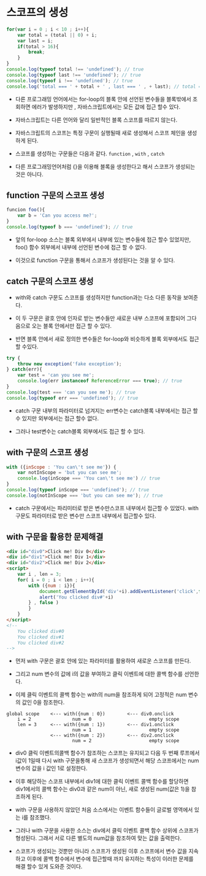 # 스코프의 생성

```js
for(var i = 0 ; i < 10 ; i++){
    var total = (total || 0) + i;
    var last = i;
    if(total > 16){
        break;
    }
}
console.log(typeof total !== 'undefined'); // true
console.log(typeof last !== 'undefined'); // true
console.log(typeof i !== 'undefined'); // true
console.log('total === ' + total + ' , last === ' , + last); // total === 21 , last === 6
```

- 다른 프로그래밍 언어에서는 for-loop의 블록 안에 선언된 변수들을 블록밖에서 조회하면 에러가 발생하지만 , 자바스크립트에서는 모든 값에 접근 할수 있다.

- 자바스크립트는 다른 언어와 달리 일반적인 블록 스코프를 따르지 않는다.

- 자바스크립트의 스코프는 특정 구문이 실행될때 새로 생성해서 스코프 체인을 생성하게 된다.

- 스코프를 생성하는 구문들은 다음과 같다. `function` , `with` , `catch`

- 다른 프로그래밍언어처럼 {}을 이용해 블록을 생성한다고 해서 스코프가 생성되는 것은 아니다.

## function 구문의 스코프 생성

```js
funcion foo(){
    var b = 'Can you access me?';
}
console.log(typeof b === 'undefined'); // true
```

- 앞의 for-loop 소스는 블록 외부에서 내부에 있는 변수들에 접근 할수 있었지만, foo() 함수 외부에서 내부에 선언된 변수에 접근 할 수 없다.

- 이것으로 function 구문을 통해서 스코프가 생성된다는 것을 알 수 있다.

## catch 구문의 스코프 생성

- with와 catch 구문도 스코프를 생성하지만 function과는 다소 다른 동작을 보여준다.

- 이 두 구문은 괄호 안에 인자로 받는 변수들만 새로운 내부 스코프에 포함되어 그다음으로 오는 블록 안에서만 접근 할 수 있다.

- 반면 블록 안에서 새로 정의한 변수들은 for-loop와 비슷하게 블록 외부에서도 접근할 수있다.

```js
try {
    throw new exception('fake exception');
} catch(err){
    var test = 'can you see me';
    console.log(err instanceof ReferenceError === true); // true
}
console.log(test === 'can you see me'); // true
console.log(typeof err === 'undefined'); // true
```

- catch 구문 내부의 파라미터로 넘겨지는 err변수는 catch블록 내부에서는 접근 할수 있지만 외부에서는 접근 할수 없다. 

- 그러나 test변수는 catch블록 외부에서도 접근 할 수 있다.

## with 구문의 스코프 생성

```js
with ({inScope : 'You can\'t see me'}) {
    var notInScope = 'but you can see me';
    console.log(inScope === 'You can\'t see me') // true
}
console.log(typeof inScope === 'undefined'); // true
console.log(notInScope === 'but you can see me'); // true
```

- catch 구문에서는 파리미터로 받은 변수만스코프 내부에서 접근할 수 있었다. with 구문도 파라미터로 받은 변수만 스코프 내부에서 접근할수 있다.

## with 구문을 활용한 문제해결

```html
<div id="div0">Click me! Div 0</div>
<div id="div1">Click me! Div 1</div>
<div id="div2">Click me! Div 2</div>
<script>
    var i , len = 3;
    for( i = 0 ; i < len ; i++){
        with ({num : i}){
            document.getElementById('div'+i).addEventListener('click',function(){
            alert('You clicked div#'+i)
        } , false )
        }
    }
</script>
<!-- 
    You clicked div#0
    You clicked div#1
    You clicked div#2
-->
```

- 먼저 with 구문은 괄호 안에 있는 파라미터를 활용하여 새로운 스코프를 만든다. 

- 그리고 num 변수의 값에 i의 값을 부여하고 클릭 이벤트에 대한 콜백 함수를 선언한다.

- 이제 클릭 이벤트의 콜백 함수는 with의 num을 참조하게 되어 고정적은 num 변수의 값인 0을 참조한다.

```
global scope    <--- with({num : 0})        <--- div0.onclick
    i = 2               num = 0                     empty scope
    len = 3     <--- with({num : 1})        <--- div1.onclick               
                        num = 1                     empty scope
                <--- with({num : 2})        <--- div2.onclick  
                        num = 2                     empty scope
```

- div0 클릭 이벤트의콜백 함수가 참조하는 스코프는 유지되고 다음 두 번째 루프에서 i값이 1일때 다시 with 구문을통해 새 스코프가 생성되면서 해당 스코프에서는 num 변수의 값을 i 값인 1로 설정한다.

- 이후 해당하는 스코프 내부에서 div1에 대한 클릭 이벤트 콜백 함수를 할당하면 div1에서의 콜백 함수는 div0과 같은 num이 아닌, 새로 생성된 num(값은 1)을 참조하게 된다.

- with 구문을 사용하지 않았던 처음 소스에서는 이벤트 함수들이 글로벌 영역에서 있는 i를 참조했다.

- 그러나 with 구문을 사용한 소스는 div에서 클릭 이벤트 콜백 함수 상위에 스코프가 형성된다. 그래서 서로 다른 별도의 num값을 참조하여 맞는 값을 출력한다.

- 스코프가 생성되는 것뿐만 아니라 스코프가 생성된 이후 스코프에서 변수 값을 지속하고 이후에 콜백 함수에서 변수에 접근할때 까지 유지하는 특성이 이러한 문제를 해결 할수 있게 도와준 것이다.